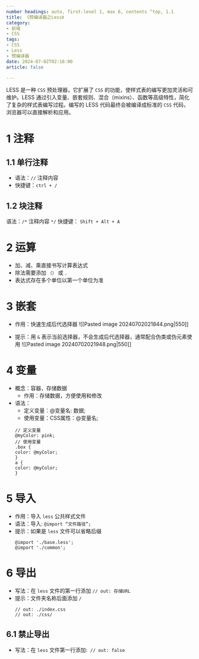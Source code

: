 ```yaml
---
number headings: auto, first-level 1, max 6, contents ^top, 1.1
title: 《预编译器之Less》
category:
- 前端
- CSS
tags:
- CSS
- Less
- 预编译器
date: 2024-07-02T02:16:00
article: false

---
```

LESS 是一种 `CSS` 预处理器，它扩展了 `CSS` 的功能，使样式表的编写更加灵活和可维护。LESS 通过引入变量、嵌套规则、混合（mixins）、函数等高级特性，简化了复杂的样式表编写过程。编写的 LESS 代码最终会被编译成标准的 `CSS` 代码，浏览器可以直接解析和应用。
<!-- more -->
# 1 注释
## 1.1 单行注释
- 语法：`//` 注释内容
- 快捷键：`ctrl + /`
## 1.2 块注释
语法：`/*` 注释内容 `*/`
快捷键： `Shift + Alt + A`
# 2 运算
- 加、减、乘直接书写计算表达式
- 除法需要添加 `（）` 或 `.`
- 表达式存在多个单位以第一个单位为准

# 3 嵌套
- 作用：快速生成后代选择器
![[Pasted image 20240702021844.png|550]]


- 提示：用 `&` 表示当前选择器，不会生成后代选择器，通常配合伪类或伪元素使用
![[Pasted image 20240702021948.png|550]]
# 4 变量
- 概念：容器，存储数据
	- 作用：存储数据，方便使用和修改
- 语法：
	- 定义变量：@变量名: 数据;
	- 使用变量：CSS属性：@变量名;
	```less
	// 定义变量
	@myColor: pink;
	// 使用变量
	.box {
	color: @myColor;
	}
	a {
	color: @myColor;
	}
	```

# 5 导入
- 作用：导入 `less` 公共样式文件
- 语法：导入: `@import “文件路径”;`
- 提示：如果是 `less` 文件可以省略后缀
	```less
	@import './base.less';
	@import './common';
	```

# 6 导出
- 写法：在 `less` 文件的第一行添加 `// out: 存储URL`
- 提示：文件夹名称后面添加 `/`
	```less
	// out: ./index.css
	// out: ./css/
	```
## 6.1 禁止导出
- 写法：在 `less` 文件第一行添加:  `// out: false`
















